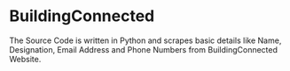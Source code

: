 # BuildingConnected
The Source Code is written in Python and scrapes basic details like Name, Designation, Email Address and Phone Numbers from BuildingConnected Website.
